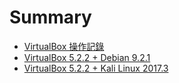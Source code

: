 # Summary

* [VirtualBox 操作記錄](README.md)
* [VirtualBox 5.2.2 + Debian 9.2.1](chapter1.md)
* [VirtualBox 5.2.2 + Kali Linux 2017.3](virtualbox-522-+-kali-linux-20173.md)

